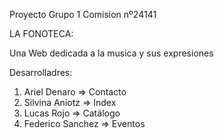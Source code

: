 Proyecto Grupo 1 Comision nº24141

LA FONOTECA:

Una Web dedicada a la musica y sus expresiones

Desarrolladres:

1. Ariel Denaro => Contacto
2. Silvina Aniotz => Index
3. Lucas Rojo => Catálogo
4. Federico Sanchez => Eventos